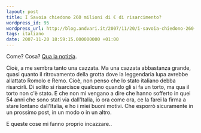 ```yaml
---
layout: post
title: I Savoia chiedono 260 milioni di € di risarcimento?
wordpress_id: 95
wordpress_url: http://blog.andvari.it/2007/11/20/i-savoia-chiedono-260-milioni-di-e-di-risarcimento/
tags: italiano
date: 2007-11-20 18:59:15.000000000 +01:00
---
```

Come? Cosa? <a href="http://www.repubblica.it/2007/11/sezioni/cronaca/savoia-risarcimento/savoia-risarcimento/savoia-risarcimento.html">Qua la notizia</a>.

Cioè, a me sembra tanto una cazzata. Ma una cazzata abbastanza grande, quasi quanto il ritrovamento della grotta dove la leggendaria lupa avrebbe allattato Romolo e Remo. Cioè, non penso che lo stato italiano debba risarcirli. Di solito si risarcisce qualcuno quando gli si fa un torto, ma qua il torto non c'è stato. E che non mi vengano a dire che hanno sofferto in quei 54 anni che sono stati via dall'Italia, io ora come ora, ce la farei la firma a stare lontano dall'Italia, e ho i miei buoni motivi. Che esporrò sicuramente in un prossimo post, in un modo o in un altro.

E queste cose mi fanno proprio incazzare..
